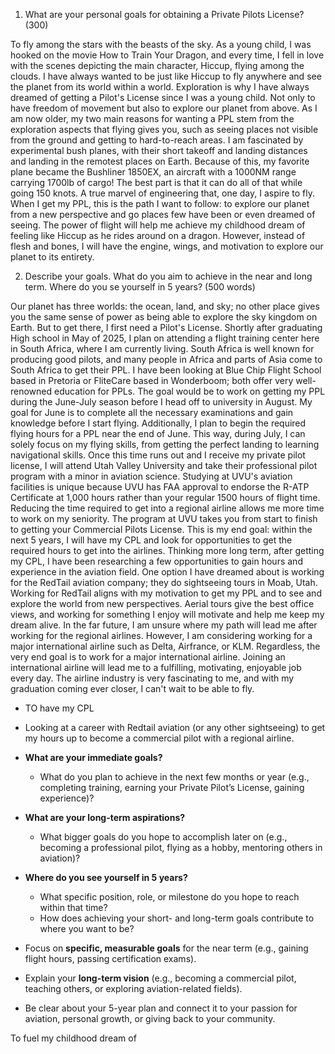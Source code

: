 
1) What are your personal goals for obtaining a Private Pilots License? (300)


To fly among the stars with the beasts of the sky. As a young child, I was hooked on the movie How to Train Your Dragon, and every time, I fell in love with the scenes depicting the main character, Hiccup, flying among the clouds. I have always wanted to be just like Hiccup to fly anywhere and see the planet from its world within a world. Exploration is why I have always dreamed of getting a Pilot's License since I was a young child. Not only to have freedom of movement but also to explore our planet from above. As I am now older, my two main reasons for wanting a PPL stem from the exploration aspects that flying gives you, such as seeing places not visible from the ground and getting to hard-to-reach areas. I am fascinated by experimental bush planes, with their short takeoff and landing distances and landing in the remotest places on Earth. Because of this, my favorite plane became the Bushliner 1850EX, an aircraft with a 1000NM range carrying 1700lb of cargo! The best part is that it can do all of that while going 150 knots. A true marvel of engineering that, one day, I aspire to fly. When I get my PPL, this is the path I want to follow: to explore our planet from a new perspective and go places few have been or even dreamed of seeing. The power of flight will help me achieve my childhood dream of feeling like Hiccup as he rides around on a dragon. However, instead of flesh and bones, I will have the engine, wings, and motivation to explore our planet to its entirety.  


2) Describe your goals. What do you aim to achieve in the near and long term. Where do you se yourself in 5 years? (500 words)


Our planet has three worlds: the ocean, land, and sky; no other place gives you the same sense of power as being able to explore the sky kingdom on Earth. But to get there, I first need a Pilot's License. Shortly after graduating High school in May of 2025, I plan on attending a flight training center here in South Africa, where I am currently living. South Africa is well known for producing good pilots, and many people in Africa and parts of Asia come to South Africa to get their PPL. I have been looking at Blue Chip Flight School based in Pretoria or FliteCare based in Wonderboom; both offer very well-renowned education for PPLs. The goal would be to work on getting my PPL during the June-July season before I head off to university in August. My goal for June is to complete all the necessary examinations and gain knowledge before I start flying. Additionally, I plan to begin the required flying hours for a PPL near the end of June. This way, during July, I can solely focus on my flying skills, from getting the perfect landing to learning navigational skills. Once this time runs out and I receive my private pilot license, I will attend Utah Valley University and take their professional pilot program with a minor in aviation science. Studying at UVU's aviation facilities is unique because UVU has FAA approval to endorse the R-ATP Certificate at 1,000 hours rather than your regular 1500 hours of flight time. Reducing the time required to get into a regional airline allows me more time to work on my seniority. The program at UVU takes you from start to finish to getting your Commercial Pilots License. This is my end goal: within the next 5 years, I will have my CPL and look for opportunities to get the required hours to get into the airlines. Thinking more long term, after getting my CPL, I have been researching a few opportunities to gain hours and experience in the aviation field. One option I have dreamed about is working for the RedTail aviation company; they do sightseeing tours in Moab, Utah. Working for RedTail aligns with my motivation to get my PPL and to see and explore the world from new perspectives. Aerial tours give the best office views, and working for something I enjoy will motivate and help me keep my dream alive. In the far future, I am unsure where my path will lead me after working for the regional airlines. However, I am considering working for a major international airline such as Delta, Airfrance, or KLM. Regardless, the very end goal is to work for a major international airline. Joining an international airline will lead me to a fulfilling, motivating, enjoyable job every day. The airline industry is very fascinating to me, and with my graduation coming ever closer, I can't wait to be able to fly. 



- TO have my CPL 
- Looking at a career with Redtail aviation (or any other sightseeing) to get my hours up to become a commercial pilot with a regional airline.


- **What are your immediate goals?**
    
    - What do you plan to achieve in the next few months or year (e.g., completing training, earning your Private Pilot’s License, gaining experience)?
- **What are your long-term aspirations?**
    
    - What bigger goals do you hope to accomplish later on (e.g., becoming a professional pilot, flying as a hobby, mentoring others in aviation)?
- **Where do you see yourself in 5 years?**
    
    - What specific position, role, or milestone do you hope to reach within that time?
    - How does achieving your short- and long-term goals contribute to where you want to be?

- Focus on **specific, measurable goals** for the near term (e.g., gaining flight hours, passing certification exams).
- Explain your **long-term vision** (e.g., becoming a commercial pilot, teaching others, or exploring aviation-related fields).
- Be clear about your 5-year plan and connect it to your passion for aviation, personal growth, or giving back to your community.


To fuel my childhood dream of 
